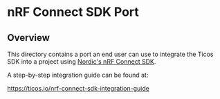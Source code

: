 # nRF Connect SDK Port

## Overview

This directory contains a port an end user can use to integrate the Ticos SDK
into a project using
[Nordic's nRF Connect SDK](https://developer.nordicsemi.com/nRF_Connect_SDK/doc/latest/nrf/introduction.html).

A step-by-step integration guide can be found at:

https://ticos.io/nrf-connect-sdk-integration-guide
